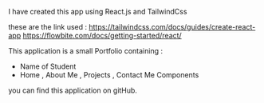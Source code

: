 I have created this app using React.js and TailwindCss 

these are the link used :
https://tailwindcss.com/docs/guides/create-react-app
https://flowbite.com/docs/getting-started/react/


This application is a small Portfolio containing :
- Name of Student
- Home , About Me , Projects , Contact Me Components

you can find this application on gitHub.
